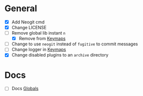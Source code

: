# General

- [x] Add Neogit cmd
- [x] Change LICENSE
- [ ] Remove global lib instant `n`
  - [x] Remove from [Keymaps](./lua/config/keymaps.lua)
- [ ] Change to use `neogit` instead of `fugitive` to commit messages
- [ ] Change logger in [Keymaps](./lua/config/keymaps.lua)
- [x] Change disabled plugins to an `archive` directory

# Docs

- [ ] Docs [Globals](./lua/config/globals.lua)
